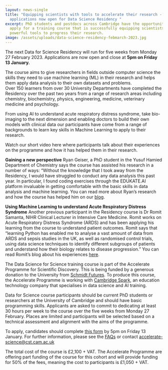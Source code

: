 ```yaml
---
layout: news-single
title: "Equipping scientists with tools to accelerate their research -
  applications now open for Data Science Residency "
excerpt: PhD students and postdocs across Cambridge have the opportunity to
  apply for a training course that is successfully equipping scientists with
  powerful tools to progress their research.
image: /assets/uploads/data-science-residency-febmarch-2023.jpg
---
```

The next Data for Science Residency will run for five weeks from Monday 27 February 2023. Applications are now open and close at **5pm on Friday 13 January.** 


The course aims to give researchers in fields outside computer science the skills they need to use machine learning (ML) in their research and helps them apply data analysis to their own datasets and problems.\
Over 150 learners from over 30 University Departments have completed the Residency over the past two years from a range of research areas including chemistry, biochemistry, physics, engineering, medicine, veterinary medicine and psychology.

From using AI to understand acute respiratory distress syndrome, take bio-imaging to the next dimension and enabling doctors to build their own models with clinical data our participants have come from a range of backgrounds to learn key skills in Machine Learning to apply to their research.


Watch our short video here where participants talk about their experiences on the programme and how it has helped them in their research. 


**Gaining a new perspective** 
Ryan Geiser, a PhD student in the Yusuf Hamied Department of Chemistry says the course has assisted his research in a number of ways: “Without the knowledge that I took away from the Residency, I would have struggled to conduct any data analysis this past year. In particular, I found coding exercises through the EDUKATE.AI platform invaluable in getting comfortable with the basic skills in data analysis and machine learning. You can read more about Ryan’s research and how the course has helped him on our [blog](https://acceleratescience.github.io/accelerate-spark-data-science-residency/2022/11/30/how-can-we-use-ai-to-unfold-the-mysteries-of-alzheimers.html). 


**Using Machine Learning to understand Acute Respiratory Distress Syndrome**
Another previous participant in the Residency course is Dr Romit Samanta, NIHR Clinical Lecturer in Intensive Care Medicine. Romit works on Acute Respiratory Distress Syndrome (ARDS) and has been applying his learning from the course to understand patient outcomes. Romit says that “learning Python has enabled me to analyse a vast amount of data from ARDS and sepsis studies in the UK, as well as randomised control trials, using data science techniques to identify different subgroups of patients and understand how their biology relates to disease progression.” You can read Romit’s blog about his experiences [here](https://acceleratescience.github.io/2022/05/17/how-can-we-use-ai-to-understand-acute-respiratory-distress-syndrome.html). 


The Data Science for Science training course is part of the Accelerate Programme for Scientific Discovery. This is being funded by a generous donation to the University from [Schmidt Futures](https://schmidtfutures.com/). To produce this course, the Accelerate Programme is working with [Cambridge Spark](https://cambridgespark.com/about/), an education technology company that specialises in data science and AI training. 


Data for Science course participants should be current PhD students or researchers at the University of Cambridge and should have basic programming skills. Applicants are asked to commit to dedicating at least 30 hours per week to the course over the five weeks from Monday 27 February. Places are limited and participants will be selected based on a technical assessment and alignment with the aims of the programme.


To apply, candidates should complete [this form](https://forms.office.com/Pages/ResponsePage.aspx?id=RQSlSfq9eUut41R7TzmG6SaVOxbmBOdAg9GzbnrB5IRUMzA2Uk1SVThUSlVXUTdHWEJWOFpLMjlXOC4u) by 5pm on Friday 13 January. For further information, please see the [FAQs](https://acceleratescience.github.io/resources/introducing-data-science-for-science.html) or contact accelerate-science@cst.cam.ac.uk


The total cost of the course is £2,100 + VAT. The Accelerate Programme are offering part funding of the course for this cohort and will provide funding for 50% of the fees, meaning the cost to participants is £1,050 + VAT.